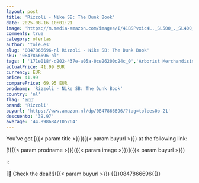 ```yaml
---
layout: post
title: 'Rizzoli - Nike SB: The Dunk Book'
date: 2025-08-16 10:01:21
image: 'https://m.media-amazon.com/images/I/41BSPvxic4L._SL500_._SL400_.jpg'
comments: true
category: ofertas
author: 'tole.es'
slug: '0847866696-nl Rizzoli - Nike SB: The Dunk Book'
sku: '0847866696-nl'
tags: [ '171e018f-d202-437e-a05a-0ce26200c24c_0','Arborist Merchandising Root','Beauty, verzorging & stijl','Boeken','Engelstalige boeken','Featured Categories','Gezondheid, fitness & voeding','Hobbys, kunstnijverheid & huis','Kunst & fotografie','Modegeschiedenis','Modeontwerp','Ontwerp','Self Service','Special Features Stores','rizzoli','🇳🇱', ]
actualPrice: 41.99 EUR
currency: EUR
price: 41.99
comparePrice: 69.95 EUR
prodname: 'Rizzoli - Nike SB: The Dunk Book'
country: 'nl'
flag: '🇳🇱'
brand: 'Rizzoli'
buyurl: 'https://www.amazon.nl/dp/0847866696/?tag=tolees0b-21'
descuento: '39.97'
average: '44.8986842105264'
---
```


You've got [{{< param title >}}]({{< param buyurl >}}) at the following link:

[![{{< param prodname >}}]({{< param image >}})]({{< param buyurl >}})

ℹ️:


[🛒 Check the deal!!]({{< param buyurl >}})
{{<world>}}0847866696{{</world>}}
